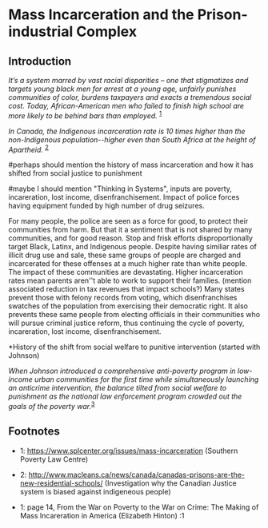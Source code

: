 # Mass Incarceration and the Prison-industrial Complex


## Introduction

*It’s a system marred by vast racial disparities – one that stigmatizes and targets young black men for arrest at a young age, unfairly punishes communities of color, burdens taxpayers and exacts a tremendous social cost. Today, African-American men who failed to finish high school are more likely to be behind bars than employed.* <sup>[1](#myfootnote1)</sup>

*In Canada, the Indigenous incarceration rate is 10 times higher than the non-Indigenous population--higher even than South Africa at the height of Apartheid.* <sup>[2](#myfootnote2)</sup>
 
#perhaps should mention the history of mass incarceration and how it has shifted from social justice to punishment


#maybe I should mention "Thinking in Systems", inputs are poverty, incareration, lost income, disenfranchisement.  Impact of police forces having equipment funded by high number of drug seizures.

For many people, the police are seen as a force for good, to protect their communities from harm.  But that it a sentiment that is not shared by many communities, and for good reason.  Stop and frisk efforts disproportionally target Black, Latinx, and Indigenous people.  Despite having similiar rates of illicit drug use and sale, these same groups of people are charged and incarcerated for these offenses at a much higher rate than white people.  The impact of these communities are devastating. Higher incarceration rates mean parents aren''t able to work to support their families.  (mention associated reduction in tax revenues that impact schools?)  Many states prevent those with felony records from voting, which disenfranchises swatches of the population from exercising their democratic right.  It also prevents these same people from electing officials in their communities who will pursue criminal justice reform, thus continuing the cycle of poverty, incareration, lost income, disenfranchisement. 


*History of the shift from social welfare to punitive intervention (started with Johnson)

*When Johnson introduced a comprehensive anti-poverty program in low-income urban communities for the first time while simultaneously launching an anticrime intervention, the balance tilted from social welfare to punishment as the national law enforcement program crowded out the goals of the poverty war.*<sup>[3](#myfootnote3)</sup>



## Footnotes

* <a name="myfootnote1">1</a>: https://www.splcenter.org/issues/mass-incarceration (Southern Poverty Law Centre) 
* <a name="myfootnote2">2</a>: http://www.macleans.ca/news/canada/canadas-prisons-are-the-new-residential-schools/ (Investigation why the Canadian Justice system is biased against indigeneous people) 

* <a name="myfootnote3">1</a>: page 14, From the War on Poverty to the War on Crime: The Making of Mass Incareration in America (Elizabeth Hinton) :1

